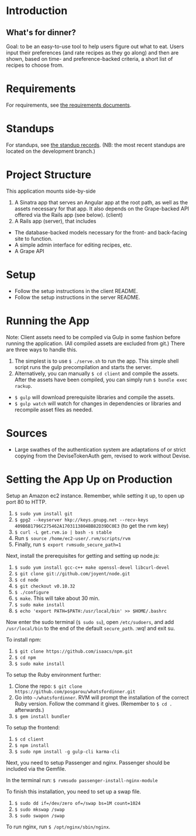# Introduction
## What's for dinner?

Goal: to be an easy-to-use tool to help users figure out what to eat.  Users input their preferences (and rate recipes as they go along) and then are shown, based on time- and preference-backed criteria, a short list of recipes to choose from.

# Requirements

For requirements, see [the requirements documents](requirements).

# Standups

For standups, see [the standup records](standups).  (NB: the most recent standups are located on the development branch.)

# Project Structure

This application mounts side-by-side

1. A Sinatra app that serves an Angular app at the root path, as well as the assets necessary for that app.  It also depends on the Grape-backed API offered via the Rails app (see below).  (client)
2. A Rails app (server), that includes
  * The database-backed models necessary for the front- and back-facing site to function.
  * A simple admin interface for editing recipes, etc.
  * A Grape API

# Setup

* Follow the setup instructions in the client README.
* Follow the setup instructions in the server README.

# Running the App

Note: Client assets need to be compiled via Gulp in some fashion before running the application.  (All compiled assets are excluded from git.)  There are three ways to handle this.

1. The simplest is to use `$ ./serve.sh` to run the app.  This simple shell script runs the gulp precompilation and starts the server.
2. Alternatively, you can manually `$ cd client` and compile the assets.  After the assets have been compiled, you can simply run `$ bundle exec rackup`.
  * `$ gulp` will download prerequisite libraries and compile the assets.
  * `$ gulp watch` will watch for changes in dependencies or libraries and recompile asset files as needed.

# Sources

* Large swathes of the authentication system are adaptations of or strict copying from the DeviseTokenAuth gem, revised to work without Devise.

# Setting the App Up on Production

Setup an Amazon ec2 instance.  Remember, while setting it up, to open up port 80 to HTTP.

1. `$ sudo yum install git`
2. `$ gpg2 --keyserver hkp://keys.gnupg.net --recv-keys 409B6B1796C275462A1703113804BB82D39DC0E3` (to get the rvm key)
3. `$ curl -L get.rvm.io | bash -s stable`
4. Run `$ source /home/ec2-user/.rvm/scripts/rvm`
5. Finally, run `$ export rvmsudo_secure_path=1`

Next, install the prerequisites for getting and setting up node.js:

1. `$ sudo yum install gcc-c++ make openssl-devel libcurl-devel`
2. `$ git clone git://github.com/joyent/node.git`
3. `$ cd node`
4. `$ git checkout v0.10.32`
5. `$ ./configure`
6. `$ make`.  This will take about 30 min.
7. `$ sudo make install`
8. `$ echo 'export PATH=$PATH:/usr/local/bin' >> $HOME/.bashrc`

Now enter the sudo terminal (`$ sudo su`), open `/etc/sudoers`, and add `/usr/local/bin` to the end of the default `secure_path`.  :wq! and exit su.

To install npm:

1. `$ git clone https://github.com/isaacs/npm.git`
2. `$ cd npm`
3. `$ sudo make install`

To setup the Ruby environment further:


1. Clone the repo: `$ git clone https://github.com/posgarou/whatsfordinner.git`
2. Go into `~/whatsfordinner`.  RVM will prompt the installation of the correct Ruby version.  Follow the command it gives.  (Remember to `$ cd .` afterwards.)
3. `$ gem install bundler`

To setup the frontend:
1. `$ cd client`
2. `$ npm install`
3. `$ sudo npm install -g gulp-cli karma-cli`

Next, you need to setup Passenger and nginx.  Passenger should be included via the Gemfile.

In the terminal run: `$ rvmsudo passenger-install-nginx-module`

To finish this installation, you need to set up a swap file.

1. `$ sudo dd if=/dev/zero of=/swap bs=1M count=1024`
2. `$ sudo mkswap /swap`
3. `$ sudo swapon /swap`

To run nginx, run `$ /opt/nginx/sbin/nginx`.
